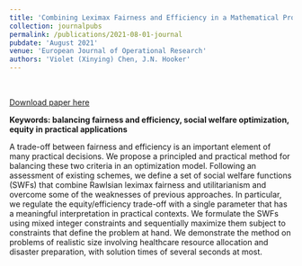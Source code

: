 ```yaml
---
title: 'Combining Leximax Fairness and Efficiency in a Mathematical Programming Model'
collection: journalpubs
permalink: /publications/2021-08-01-journal
pubdate: 'August 2021'
venue: 'European Journal of Operational Research'
authors: 'Violet (Xinying) Chen, J.N. Hooker'
---
```


<br/>

[Download paper here](https://www.sciencedirect.com/science/article/pii/S0377221721007281)

**Keywords: balancing fairness and efficiency, social welfare optimization, equity in practical applications**

A trade-off between fairness and efficiency is an important element of many practical decisions. We propose a principled and practical method for balancing these two criteria in an optimization model. Following an assessment of existing schemes, we define a set of social welfare functions (SWFs) that combine Rawlsian leximax fairness and utilitarianism and overcome some of the weaknesses of previous approaches. In particular, we regulate the equity/efficiency trade-off with a single parameter that has a meaningful interpretation in practical contexts. We formulate the SWFs using mixed integer constraints and sequentially maximize them subject to constraints that define the problem at hand. We demonstrate the method on problems of realistic size involving healthcare resource allocation and disaster preparation, with solution times of several seconds at most.

